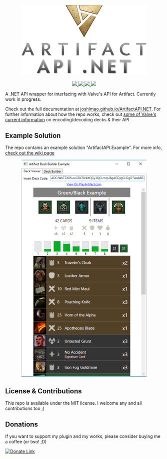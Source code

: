 <p align="center">
  <a href="">
    <img width=400 src="/docs/assets/images/artifactapiNETLogo.png">
  </a>
  
  <br/>
  <br/>

  <a href="https://twitter.com/JoshLmao">
    <img src="https://img.shields.io/badge/twitter-JoshLmao-blue.svg?style=flat-square.svg"/>
  </a>
  <a href="https://joshlmao.github.io/ArtifactAPI.NET">
    <img src="https://img.shields.io/badge/documentation-available-brightgreen.svg?style=flat-square.svg"/>
  </a>
  <a href="https://github.com/JoshLmao/ArtifactAPI.NET/releases">
    <img src="https://img.shields.io/badge/release-v0.1.01-brightgreen.svg?style=flat-square.svg"/>
  </a>
   <a href=" https://www.nuget.org/packages/ArtifactAPI/">
    <img src="https://img.shields.io/badge/nuget-v0.1.2-brightgreen.svg?style=flat-square.svg"/>
  </a>
</p>

A .NET API wrapper for interfacing with Valve's API for Artifact. Currently work in progress.

Check out the full documentation at [joshlmao.github.io/ArtifactAPI.NET](joshlmao.github.io/ArtifactAPI.NET). For further information about how the repo works, check out [some of Valve's current information](https://github.com/ValveSoftware/ArtifactDeckCode/blob/master/README.md) on encoding/decoding decks & their API

## Example Solution

The repo contains an example solution "ArtifactAPI.Example". For more info, [check out the wiki page](https://github.com/JoshLmao/ArtifactAPI.NET/wiki/ArtifactAPI-Example)

<p align="center">
  <img width=400 src="/docs/assets/images/deckViewerImg.png">
</p>

## License & Contributions

This repo is available under the MIT license. I welcome any and all contributions too ;)

## Donations

If you want to support my plugin and my works, please consider buying me a coffee (or two! ;D)

[![Donate Link](https://www.paypalobjects.com/en_US/i/btn/btn_donateCC_LG.gif)](https://paypal.me/ijoshlmao)
